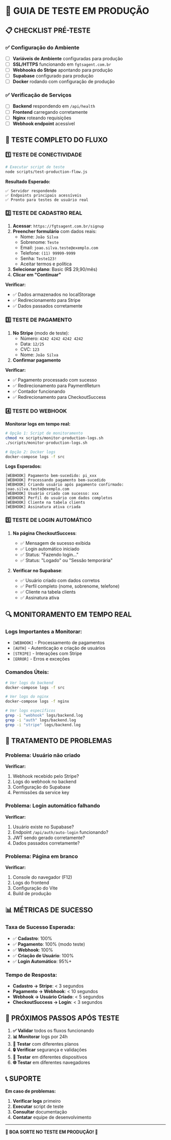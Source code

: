 # 🚀 GUIA DE TESTE EM PRODUÇÃO

## 📋 CHECKLIST PRÉ-TESTE

### ✅ Configuração do Ambiente
- [ ] **Variáveis de Ambiente** configuradas para produção
- [ ] **SSL/HTTPS** funcionando em `fgtsagent.com.br`
- [ ] **Webhooks do Stripe** apontando para produção
- [ ] **Supabase** configurado para produção
- [ ] **Docker** rodando com configuração de produção

### ✅ Verificação de Serviços
- [ ] **Backend** respondendo em `/api/health`
- [ ] **Frontend** carregando corretamente
- [ ] **Nginx** roteando requisições
- [ ] **Webhook endpoint** acessível

## 🧪 TESTE COMPLETO DO FLUXO

### 1️⃣ **TESTE DE CONECTIVIDADE**
```bash
# Executar script de teste
node scripts/test-production-flow.js
```

**Resultado Esperado:**
```
✅ Servidor respondendo
✅ Endpoints principais acessíveis
✅ Pronto para testes de usuário real
```

### 2️⃣ **TESTE DE CADASTRO REAL**
1. **Acessar**: `https://fgtsagent.com.br/signup`
2. **Preencher formulário** com dados reais:
   - Nome: `João Silva`
   - Sobrenome: `Teste`
   - Email: `joao.silva.teste@exemplo.com`
   - Telefone: `(11) 99999-9999`
   - Senha: `Teste123!`
   - Aceitar termos e política
3. **Selecionar plano**: Basic (R$ 29,90/mês)
4. **Clicar em "Continuar"**

**Verificar:**
- ✅ Dados armazenados no localStorage
- ✅ Redirecionamento para Stripe
- ✅ Dados passados corretamente

### 3️⃣ **TESTE DE PAGAMENTO**
1. **No Stripe** (modo de teste):
   - Número: `4242 4242 4242 4242`
   - Data: `12/25`
   - CVC: `123`
   - Nome: `João Silva`
2. **Confirmar pagamento**

**Verificar:**
- ✅ Pagamento processado com sucesso
- ✅ Redirecionamento para PaymentReturn
- ✅ Contador funcionando
- ✅ Redirecionamento para CheckoutSuccess

### 4️⃣ **TESTE DO WEBHOOK**
**Monitorar logs em tempo real:**
```bash
# Opção 1: Script de monitoramento
chmod +x scripts/monitor-production-logs.sh
./scripts/monitor-production-logs.sh

# Opção 2: Docker logs
docker-compose logs -f src
```

**Logs Esperados:**
```
[WEBHOOK] Pagamento bem-sucedido: pi_xxx
[WEBHOOK] Processando pagamento bem-sucedido
[WEBHOOK] Criando usuário após pagamento confirmado: joao.silva.teste@exemplo.com
[WEBHOOK] Usuário criado com sucesso: xxx
[WEBHOOK] Perfil do usuário com dados completos
[WEBHOOK] Cliente na tabela clients
[WEBHOOK] Assinatura ativa criada
```

### 5️⃣ **TESTE DE LOGIN AUTOMÁTICO**
1. **Na página CheckoutSuccess**:
   - ✅ Mensagem de sucesso exibida
   - ✅ Login automático iniciado
   - ✅ Status: "Fazendo login..."
   - ✅ Status: "Logado" ou "Sessão temporária"

2. **Verificar no Supabase**:
   - ✅ Usuário criado com dados corretos
   - ✅ Perfil completo (nome, sobrenome, telefone)
   - ✅ Cliente na tabela clients
   - ✅ Assinatura ativa

## 🔍 MONITORAMENTO EM TEMPO REAL

### **Logs Importantes a Monitorar:**
- `[WEBHOOK]` - Processamento de pagamentos
- `[AUTH]` - Autenticação e criação de usuários
- `[STRIPE]` - Interações com Stripe
- `[ERROR]` - Erros e exceções

### **Comandos Úteis:**
```bash
# Ver logs do backend
docker-compose logs -f src

# Ver logs do nginx
docker-compose logs -f nginx

# Ver logs específicos
grep -i "webhook" logs/backend.log
grep -i "auth" logs/backend.log
grep -i "stripe" logs/backend.log
```

## 🚨 TRATAMENTO DE PROBLEMAS

### **Problema: Usuário não criado**
**Verificar:**
1. Webhook recebido pelo Stripe?
2. Logs do webhook no backend
3. Configuração do Supabase
4. Permissões da service key

### **Problema: Login automático falhando**
**Verificar:**
1. Usuário existe no Supabase?
2. Endpoint `/api/auth/auto-login` funcionando?
3. JWT sendo gerado corretamente?
4. Dados passados corretamente?

### **Problema: Página em branco**
**Verificar:**
1. Console do navegador (F12)
2. Logs do frontend
3. Configuração do Vite
4. Build de produção

## 📊 MÉTRICAS DE SUCESSO

### **Taxa de Sucesso Esperada:**
- ✅ **Cadastro**: 100%
- ✅ **Pagamento**: 100% (modo teste)
- ✅ **Webhook**: 100%
- ✅ **Criação de Usuário**: 100%
- ✅ **Login Automático**: 95%+

### **Tempo de Resposta:**
- **Cadastro → Stripe**: < 3 segundos
- **Pagamento → Webhook**: < 10 segundos
- **Webhook → Usuário Criado**: < 5 segundos
- **CheckoutSuccess → Login**: < 3 segundos

## 🎯 PRÓXIMOS PASSOS APÓS TESTE

1. **✅ Validar** todos os fluxos funcionando
2. **📊 Monitorar** logs por 24h
3. **🧪 Testar** com diferentes planos
4. **🔒 Verificar** segurança e validações
5. **📱 Testar** em diferentes dispositivos
6. **🌐 Testar** em diferentes navegadores

## 📞 SUPORTE

**Em caso de problemas:**
1. **Verificar logs** primeiro
2. **Executar** script de teste
3. **Consultar** documentação
4. **Contatar** equipe de desenvolvimento

---

**🎉 BOA SORTE NO TESTE EM PRODUÇÃO! 🎉**

